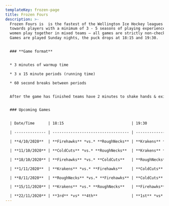 ```yaml
---
templateKey: frozen-page
title: Frozen Fours
description: >-
  Frozen Fours is  is the fastest of the Wellington Ice Hockey leagues geared
  towards players with a minimum of 3 - 5 seasons of playing experience. Men and
  women play together in mixed teams – all games are strictly non-checking.
  Games are played Sunday nights, the puck drops at 18:15 and 19:30.


  ### **Game format**


  * 3 minutes of warmup time

  * 3 x 15 minute periods (running time)

  * 60 second breaks between periods


  After the game has finished teams have 2 minutes to shake hands & exit the ice so it can be groomed for the next game


  ### Upcoming Games


  | Date/Time      | 18:15                              | 19:30                             |

  | -------------- | ---------------------------------- | --------------------------------- |

  | **4/10/2020**  | **Firehawks** *vs.* **RoughNecks** | **Krakens** *vs.* **ColdCuts**    |

  | **11/10/2020** | **ColdCuts** *vs.* **RoughNecks**  | **Krakens** *vs.* **Firehawks**   |

  | **18/10/2020** | **Firehawks** *vs.* **ColdCuts**   | **RoughNecks** *vs.* **Krakens**  |

  | **1/11/2020**  | **Krakens** *vs.* **Firehawks**    | **ColdCuts** *vs.* **RoughNecks** |

  | **8/11/2020**  | **RoughNecks** *vs.* **Firehawks** | **ColdCuts** *vs.* **Krakens**    |

  | **15/11/2020** | **Krakens** *vs.* **RoughNecks**   | **Firehawks** *vs.* **ColdCuts**  |

  | **22/11/2020** | **3rd** *vs* **4th**               | **1st** *vs* **2nd**              |
---
```

